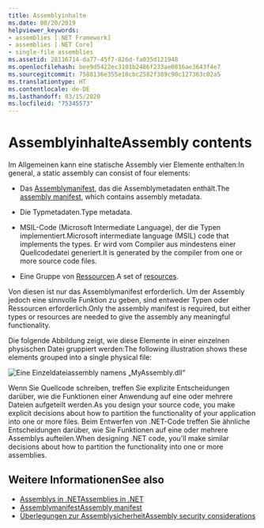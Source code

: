 ```yaml
---
title: Assemblyinhalte
ms.date: 08/20/2019
helpviewer_keywords:
- assemblies [.NET Framework]
- assemblies [.NET Core]
- single-file assemblies
ms.assetid: 28116714-da77-45f7-826d-fa035d121948
ms.openlocfilehash: bee9d5422ec3101b2486f233ae0816ae3643f4e7
ms.sourcegitcommit: 7588136e355e10cbc2582f389c90c127363c02a5
ms.translationtype: HT
ms.contentlocale: de-DE
ms.lasthandoff: 03/15/2020
ms.locfileid: "75345573"
---
```

# <a name="assembly-contents"></a><span data-ttu-id="6de9b-102">Assemblyinhalte</span><span class="sxs-lookup"><span data-stu-id="6de9b-102">Assembly contents</span></span>

<span data-ttu-id="6de9b-103">Im Allgemeinen kann eine statische Assembly vier Elemente enthalten:</span><span class="sxs-lookup"><span data-stu-id="6de9b-103">In general, a static assembly can consist of four elements:</span></span>

- <span data-ttu-id="6de9b-104">Das [Assemblymanifest](manifest.md), das die Assemblymetadaten enthält.</span><span class="sxs-lookup"><span data-stu-id="6de9b-104">The [assembly manifest](manifest.md), which contains assembly metadata.</span></span>

- <span data-ttu-id="6de9b-105">Die Typmetadaten.</span><span class="sxs-lookup"><span data-stu-id="6de9b-105">Type metadata.</span></span>  

- <span data-ttu-id="6de9b-106">MSIL-Code (Microsoft Intermediate Language), der die Typen implementiert.</span><span class="sxs-lookup"><span data-stu-id="6de9b-106">Microsoft intermediate language (MSIL) code that implements the types.</span></span> <span data-ttu-id="6de9b-107">Er wird vom Compiler aus mindestens einer Quellcodedatei generiert.</span><span class="sxs-lookup"><span data-stu-id="6de9b-107">It is generated by the compiler from one or more source code files.</span></span>

- <span data-ttu-id="6de9b-108">Eine Gruppe von [Ressourcen](../../framework/resources/index.md).</span><span class="sxs-lookup"><span data-stu-id="6de9b-108">A set of [resources](../../framework/resources/index.md).</span></span>  

<span data-ttu-id="6de9b-109">Von diesen ist nur das Assemblymanifest erforderlich. Um der Assembly jedoch eine sinnvolle Funktion zu geben, sind entweder Typen oder Ressourcen erforderlich.</span><span class="sxs-lookup"><span data-stu-id="6de9b-109">Only the assembly manifest is required, but either types or resources are needed to give the assembly any meaningful functionality.</span></span>

<span data-ttu-id="6de9b-110">Die folgende Abbildung zeigt, wie diese Elemente in einer einzelnen physischen Datei gruppiert werden:</span><span class="sxs-lookup"><span data-stu-id="6de9b-110">The following illustration shows these elements grouped into a single physical file:</span></span>

![Eine Einzeldateiassembly namens „MyAssembly.dll“](./media/contents/single-file-assembly.gif)

<span data-ttu-id="6de9b-112">Wenn Sie Quellcode schreiben, treffen Sie explizite Entscheidungen darüber, wie die Funktionen einer Anwendung auf eine oder mehrere Dateien aufgeteilt werden.</span><span class="sxs-lookup"><span data-stu-id="6de9b-112">As you design your source code, you make explicit decisions about how to partition the functionality of your application into one or more files.</span></span> <span data-ttu-id="6de9b-113">Beim Entwerfen von .NET-Code treffen Sie ähnliche Entscheidungen darüber, wie Sie Funktionen auf eine oder mehrere Assemblys aufteilen.</span><span class="sxs-lookup"><span data-stu-id="6de9b-113">When designing .NET code, you'll make similar decisions about how to partition the functionality into one or more assemblies.</span></span>

## <a name="see-also"></a><span data-ttu-id="6de9b-114">Weitere Informationen</span><span class="sxs-lookup"><span data-stu-id="6de9b-114">See also</span></span>

- [<span data-ttu-id="6de9b-115">Assemblys in .NET</span><span class="sxs-lookup"><span data-stu-id="6de9b-115">Assemblies in .NET</span></span>](index.md)
- [<span data-ttu-id="6de9b-116">Assemblymanifest</span><span class="sxs-lookup"><span data-stu-id="6de9b-116">Assembly manifest</span></span>](manifest.md)
- [<span data-ttu-id="6de9b-117">Überlegungen zur Assemblysicherheit</span><span class="sxs-lookup"><span data-stu-id="6de9b-117">Assembly security considerations</span></span>](security-considerations.md)
